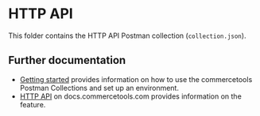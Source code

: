 # HTTP API

This folder contains the HTTP API Postman collection (`collection.json`).

## Further documentation

- [Getting started](../GettingStarted.md) provides information on how to use the commercetools Postman Collections and set up an environment.
- [HTTP API](https://docs.commercetools.com/api/) on docs.commercetools.com provides information on the feature.
